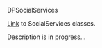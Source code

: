 ﻿DPSocialServices

[Link](https://github.com/AndrewShmig/ASASocialServices/tree/master/DPSocialServices/DPSocialServices/SocialServices) to SocialServices classes.

Description is in progress...

